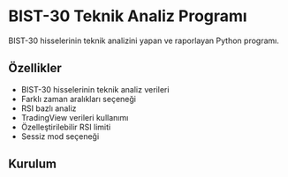 # BIST-30 Teknik Analiz Programı

BIST-30 hisselerinin teknik analizini yapan ve raporlayan Python programı.

## Özellikler

- BIST-30 hisselerinin teknik analiz verileri
- Farklı zaman aralıkları seçeneği
- RSI bazlı analiz
- TradingView verileri kullanımı
- Özelleştirilebilir RSI limiti
- Sessiz mod seçeneği

## Kurulum